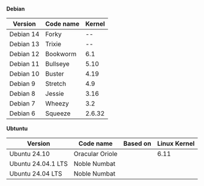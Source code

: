 **Debian**

| Version | Code name | Kernel |
|--|--|--|
| Debian 14 | Forky | -- |
| Debian 13 | Trixie | -- |
| Debian 12 | Bookworm | 6.1 |
| Debian 11 | Bullseye | 5.10 |
| Debian 10 | Buster | 4.19 |
| Debian 9 | Stretch | 4.9 |
| Debian 8 | Jessie | 3.16 |
| Debian 7 | Wheezy | 3.2 |
| Debian 6 | Squeeze | 2.6.32 |

**Ubtuntu**

| Version | Code name | Based on | Linux Kernel |
|--|--|--|--|
|Ubuntu 24.10| Oracular Oriole | | 6.11 |
|Ubuntu 24.04.1 LTS | Noble Numbat | | 
|Ubuntu 24.04 LTS | Noble Numbat | | 
